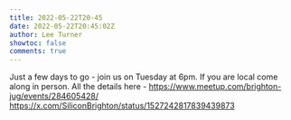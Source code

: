 ```yaml
---
title: 2022-05-22T20-45
date: 2022-05-22T20:45:02Z
author: Lee Turner
showtoc: false
comments: true
---
```


Just a few days to go - join us on Tuesday at 6pm.  If you are local come along in person.  All the details here - https://www.meetup.com/brighton-jug/events/284605428/ https://x.com/SiliconBrighton/status/1527242817839439873

